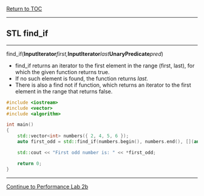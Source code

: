 <a href="https://github.com/CyberTrainingUSAF/10-Archive/blob/master/IQT-CPP_Programming/00-Table-of-Contents.md" > Return to TOC </a>

---

## STL find\_if

---

find\_if\(**InputIterator**_first,_**InputIterator**_last_**UnaryPredicate**_pred_\)

* find\_if returns an iterator to the first element in the range \(first, last\), for which the given function returns true. 
* If no such element is found, the function returns _last._
* There is also a find not if function, which returns an iterator to the first element in the range that returns false. 

```cpp
#include <iostream>
#include <vector>
#include <algorithm>

int main()
{
    std::vector<int> numbers({ 2, 4, 5, 6 });
    auto first_odd = std::find_if(numbers.begin(), numbers.end(), [](auto num) {return num % 2 == 1; });

    std::cout << "First odd number is: " << *first_odd;

    return 0;
}
```

---

<a href="https://github.com/CyberTrainingUSAF/10-Archive/blob/master/IQT-CPP_Programming/ch02_Cpp_STL/performance_labs/lab2B/README.md" > Continue to Performance Lab 2b </a>
